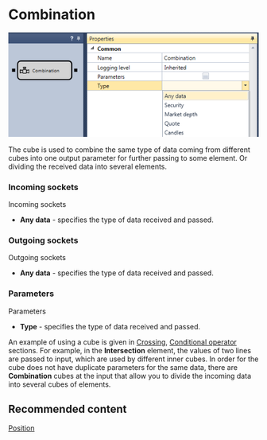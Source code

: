 # Combination

![Designer Association 00](../images/Designer_Association_00.png)

The cube is used to combine the same type of data coming from different cubes into one output parameter for further passing to some element. Or dividing the received data into several elements.

### Incoming sockets

Incoming sockets

- **Any data** \- specifies the type of data received and passed.

### Outgoing sockets

Outgoing sockets

- **Any data** \- specifies the type of data received and passed.

### Parameters

Parameters

- **Type** \- specifies the type of data received and passed.

An example of using a cube is given in [Crossing](Designer_Crossing.md), [Conditional operator](Designer_Conditional_operator.md) sections. For example, in the **Intersection** element, the values of two lines are passed to input, which are used by different inner cubes. In order for the cube does not have duplicate parameters for the same data, there are **Combination** cubes at the input that allow you to divide the incoming data into several cubes of elements.

## Recommended content

[Position](Designer_Position.md)
